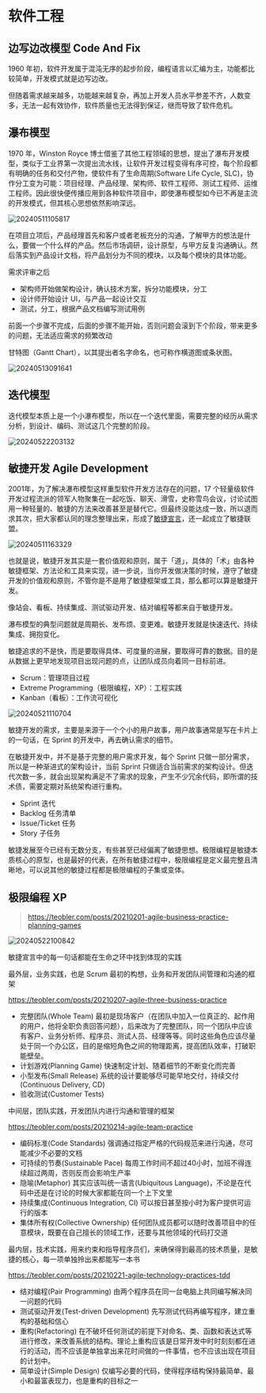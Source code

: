 # 软件工程

## 边写边改模型 Code And Fix

1960 年初，软件开发属于混沌无序的起步阶段，编程语言以汇编为主，功能都比较简单，开发模式就是边写边改。

但随着需求越来越多，功能越来越复杂，再加上开发人员水平参差不齐，人数变多，无法一起有效协作，软件质量也无法得到保证，继而导致了软件危机。

## 瀑布模型

1970 年，Winston Royce 博士借鉴了其他工程领域的思想，提出了瀑布开发模型，类似于工业界第一次提出流水线，让软件开发过程变得有序可控，每个阶段都有明确的任务和交付产物，使软件有了生命周期(Software Life Cycle, SLC)，协作分工变为可能：项目经理、产品经理、架构师、软件工程师、测试工程师、运维工程师。因此很快便传播应用到各种软件项目中，即使瀑布模型如今已不再是主流的开发模式，但其核心思想依然影响深远。

![20240511105817](https://image.zuoright.com/20240511105817.png)

在项目立项后，产品经理首先和客户或者老板充分的沟通，了解甲方的想法是什么，要做一个什么样的产品。然后市场调研，设计原型，与甲方反复沟通确认。然后落实到产品设计文档，将产品划分为不同的模块，以及每个模块的具体功能。

需求评审之后

- 架构师开始做架构设计，确认技术方案，拆分功能模块，分工
- 设计师开始设计 UI，与产品一起设计交互
- 测试，分工，根据产品文档编写测试用例

前面一个步骤不完成，后面的步骤不能开始，否则问题会滚到下个阶段，带来更多的问题，无法适应需求的频繁改动

甘特图（Gantt Chart），以其提出者名字命名，也可称作横道图或条状图。

![20240513091641](https://image.zuoright.com/20240513091641.png)

## 迭代模型

迭代模型本质上是一个小瀑布模型，所以在一个迭代里面，需要完整的经历从需求分析，到设计、编码、测试这几个完整的阶段。

![20240522203132](https://image.zuoright.com/20240522203132.png)

## 敏捷开发 Agile Development

2001年，为了解决瀑布模型这样重型软件开发方法存在的问题，17 个轻量级软件开发过程流派的领军人物聚集在一起吃饭、聊天、滑雪，史称雪鸟会议，讨论试图用一种轻量的、敏捷的方法来改善甚至是替代它。但最终没能达成一致，所以退而求其次，把大家都认同的理念整理出来，形成了[敏捷宣言](https://agilemanifesto.org/)，还一起成立了敏捷联盟。

![20240511163329](https://image.zuoright.com/20240511163329.png)

也就是说，敏捷开发其实是一套价值观和原则，属于「道」，具体的「术」由各种敏捷框架、方法论和工具来实现，进一步说，当你开发做决策的时候，遵守了敏捷开发的价值观和原则，不管你是不是用了敏捷框架或工具，那么都可以算是敏捷开发。

像站会、看板、持续集成、测试驱动开发、结对编程等都来自于敏捷开发。

瀑布模型的典型问题就是周期长、发布烦、变更难。敏捷开发就是快速迭代、持续集成、拥抱变化。

敏捷追求的不是快，而是要取得具体、可度量的进展，要取得可靠的数据。目的是从数据上更早地发现项目出现问题的点，让团队成员向着同一目标前进。

- Scrum：管理项目过程
- Extreme Programming（极限编程，XP）：工程实践
- Kanban（看板）：工作流可视化

![20240521110704](https://image.zuoright.com/20240521110704.png)

敏捷开发的需求，主要是来源于一个个小的用户故事，用户故事通常是写在卡片上的一句话，在 Sprint 的开发中，再去确认需求的细节。

在敏捷开发中，并不是基于完整的用户需求开发，每个 Sprint 只做一部分需求，所以是一种渐进式的架构设计，当前 Sprint 只做适合当前需求的架构设计。但迭代次数一多，就会出现架构满足不了需求的现象，产生不少冗余代码，即所谓的技术债，需要定期对系统架构进行重构。

- Sprint 迭代
- Backlog 任务清单
- Issue/Ticket 任务
- Story 子任务

敏捷发展至今已经有无数分支，有些甚至已经偏离了敏捷思想。极限编程是敏捷本质核心的原型，也是最好的代表，在所有敏捷过程中，极限编程是定义最完整且清晰地，可以说其他的敏捷过程都是极限编程的子集或变体。

## 极限编程 XP

> <https://teobler.com/posts/20210201-agile-business-practice-planning-games>

![20240522100842](https://image.zuoright.com/20240522100842.png)

敏捷宣言中的每一句话都能在生命之环中找到体现的实践

最外层，业务实践，也是 Scrum 最初的构想，业务和开发团队间管理和沟通的框架

<https://teobler.com/posts/20210207-agile-three-business-practice>

- 完整团队(Whole Team) 最初是现场客户（在团队中加入一位真正的、起作用的用户，他将全职负责回答问题），后来改为了完整团队，同一个团队中应该有客户、业务分析师、程序员、测试人员、经理等等。同时这些角色应该尽量处于同一个办公区，目的是缩短角色之间的物理距离，提高团队效率，打破职能壁垒。
- 计划游戏(Planning Game) 快速制定计划、随着细节的不断变化而完善
- 小型发布(Small Release) 系统的设计要能够尽可能早地交付，持续交付(Continuous Delivery, CD)
- 验收测试(Customer Tests)

中间层，团队实践，开发团队内进行沟通和管理的框架

<https://teobler.com/posts/20210214-agile-team-practice>

- 编码标准(Code Standards) 强调通过指定严格的代码规范来进行沟通，尽可能减少不必要的文档
- 可持续的节奏(Sustainable Pace) 每周工作时间不超过40小时，加班不得连续超过两周，否则反而会影响生产率
- 隐喻(Metaphor) 其实应该叫统一语言(Ubiquitous Language)，不论是在代码中还是在讨论的时候大家都能在同一个上下文里
- 持续集成(Continuous Integration, CI) 可以按日甚至按小时为客户提供可运行的版本
- 集体所有权(Collective Ownership) 任何团队成员都可以随时改善项目中的任意模块，既要在自己擅长的领域工作，还要与其他领域的代码打交道

最内层，技术实践，用来约束和指导程序员们，来确保得到最高的技术质量，是敏捷的核心，每一项单独拎出来都能写一本书

<https://teobler.com/posts/20210221-agile-technology-practices-tdd>

- 结对编程(Pair Programming) 由两个程序员在同一台电脑上共同编写解决同一问题的代码
- 测试驱动开发(Test-driven Development) 先写测试代码再编写程序，建立重构的基础和信心
- 重构(Refactoring) 在不破坏任何测试的前提下对命名、类、函数和表达式等进行修改，来改善系统的结构。理论上重构应该是日常开发中时时刻刻都在进行的活动，而不应该是单独拿出来花时间做的一件事情，也不应该出现在项目的计划中。
- 简单设计(Simple Design) 仅编写必要的代码，使得程序结构保持最简单、最小和最富表现力，也是重构的目标之一

